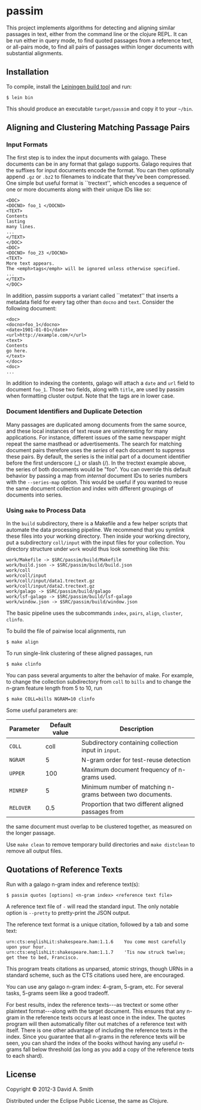 # passim

This project implements algorithms for detecting and aligning similar
passages in text, either from the command line or the clojure REPL.
It can be run either in query mode, to find quoted passages from a
reference text, or all-pairs mode, to find all pairs of passages
within longer documents with substantial alignments.

## Installation

To compile, install the [Leiningen build tool](http://leiningen.org/)
and run:

    $ lein bin

This should produce an executable `target/passim` and copy it to your
`~/bin`.

## Aligning and Clustering Matching Passage Pairs

### Input Formats

The first step is to index the input documents with galago.  These
documents can be in any format that galago supports.  Galago requires
that the suffixes for input documents encode the format.  You can then
optionally append `.gz` or `.bz2` to filenames to indicate that
they've been compressed.  One simple but useful
format is ``trectext'', which encodes a sequence of one or more
documents along with their unique IDs like so:

	<DOC>
	<DOCNO> foo_1 </DOCNO>
	<TEXT>
	Contents
	lasting
	many lines.
	...
	</TEXT>
	</DOC>
	<DOC>
	<DOCNO> foo_23 </DOCNO>
	<TEXT>
	More text appears.
	The <emph>tags</emph> will be ignored unless otherwise specified.
	...
	</TEXT>
	</DOC>

In addition, passim supports a variant called ``metatext'' that
inserts a metadata field for every tag other than `docno` and
`text`.  Consider the following document:

	<doc>
	<docno>foo_1</docno>
	<date>1901-01-01</date>
	<url>http://example.com/</url>
	<text>
	Contents
	go here.
	</text>
	</doc>
	<doc>
	...

In addition to indexing the contents, galago will attach a `date` and
`url` field to document `foo_1`.  Those two fields, along with
`title`, are used by passim when formatting cluster output.  Note that
the tags are in lower case.

### Document Identifiers and Duplicate Detection

Many passages are duplicated among documents from the same source, and
these local instances of text reuse are uninteresting for many
applications.  For instance, different issues of the same newspaper
might repeat the same masthead or advertisements.  The search for
matching document pairs therefore uses the _series_ of each document
to suppress these pairs.  By default, the series is the initial part
of a document identifier before the first underscore (\_) or slash
(/).  In the trectext example above, the series of both documents
would be "foo".  You can override this default behavior by passing a
map from _internal_ document IDs to series numbers with the
`--series-map` option.  This would be useful if you wanted to reuse
the same document collection and index with different groupings of
documents into series.

### Using `make` to Process Data

In the `build` subdirectory, there is a Makefile and a few helper
scripts that automate the data processing pipeline.  We recommend that
you symlink these files into your working directory.  Then inside your
working directory, put a subdirectory `coll/input` with the input
files for your collection.  You directory structure under `work` would
thus look something like this:

	work/Makefile -> $SRC/passim/build/Makefile
	work/build.json -> $SRC/passim/build/build.json
	work/coll
	work/coll/input
	work/coll/input/data1.trectext.gz
	work/coll/input/data2.trectext.gz
	work/galago -> $SRC/passim/build/galago
	work/lsf-galago -> $SRC/passim/build/lsf-galago
	work/window.json -> $SRC/passim/build/window.json

The basic pipeline uses the subcommands `index`, `pairs`, `align`,
`cluster`, `clinfo`.

To build the file of pairwise local alignments, run

	$ make align

To run single-link clustering of these aligned passages, run

	$ make clinfo

You can pass several arguments to alter the behavior of make.  For
example, to change the collection subdirectory from `coll` to `bills`
and to change the n-gram feature length from 5 to 10, run

	$ make COLL=bills NGRAM=10 clinfo

Some useful parameters are:

Parameter | Default value | Description
--------- | ------------- | -----------
`COLL` | coll | Subdirectory containing collection input in `input`.
`NGRAM` | 5 | N-gram order for test-reuse detection
`UPPER` | 100 | Maximum document frequency of n-grams used.
`MINREP` | 5 | Minimum number of matching n-grams between two documents.
`RELOVER` | 0.5 | Proportion that two different aligned passages from
the same document must overlap to be clustered together, as measured
on the longer passage.

Use `make clean` to remove temporary build directories and `make
distclean` to remove all output files.

## Quotations of Reference Texts

Run with a galago n-gram index and reference text(s):

	$ passim quotes [options] <n-gram index> <reference text file>

A reference text file of `-` will read the standard input.  The only
notable option is `--pretty` to pretty-print the JSON output.

The reference text format is a unique citation, followed by a tab and
some text:

	urn:cts:englishLit:shakespeare.ham:1.1.6	You come most carefully upon your hour.
	urn:cts:englishLit:shakespeare.ham:1.1.7	'Tis now struck twelve; get thee to bed, Francisco.

This program treats citations as unparsed, atomic strings, though URNs
in a standard scheme, such as the CTS citations used here, are
encouraged.

You can use any galago n-gram index: 4-gram, 5-gram, etc. For several
tasks, 5-grams seem like a good tradeoff.

For best results, index the reference texts---as trectext or some
other plaintext format---along with the target document.  This ensures
that any n-gram in the reference texts occurs at least once in the
index.  The quotes program will then automatically filter out matches
of a reference text with itself.  There is one other advantage of
including the reference texts in the index.  Since you guarantee that
all n-grams in the reference texts will be seen, you can shard the
index of the books without having any useful n-grams fall below
threshold (as long as you add a copy of the reference texts to each
shard).


## License

Copyright © 2012-3 David A. Smith

Distributed under the Eclipse Public License, the same as Clojure.
